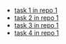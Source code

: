 - [task 1 in repo 1](#TODO:)
- [task 2 in repo 1](#DOING:100)
- [task 3 in repo 1](#TODO:)
- [task 4 in repo 1](#DOING:60)
